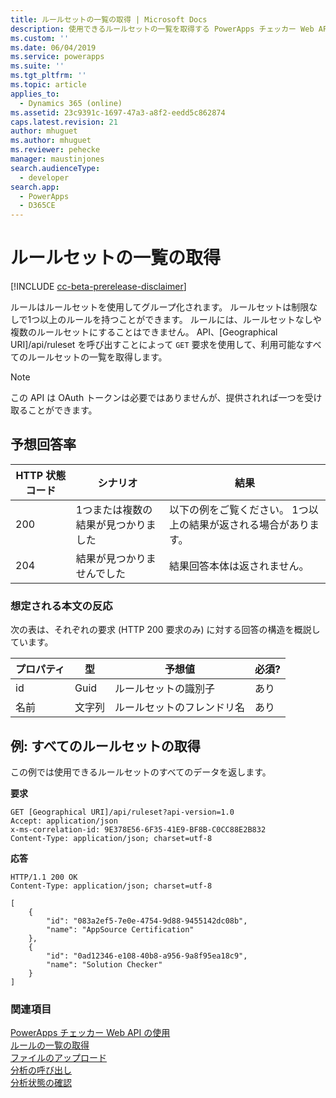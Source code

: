 ```yaml
---
title: ルールセットの一覧の取得 | Microsoft Docs
description: 使用できるルールセットの一覧を取得する PowerApps チェッカー Web API を使用して GET 要求の形成方法を読む。
ms.custom: ''
ms.date: 06/04/2019
ms.service: powerapps
ms.suite: ''
ms.tgt_pltfrm: ''
ms.topic: article
applies_to:
  - Dynamics 365 (online)
ms.assetid: 23c9391c-1697-47a3-a8f2-eedd5c862874
caps.latest.revision: 21
author: mhuguet
ms.author: mhuguet
ms.reviewer: pehecke
manager: maustinjones
search.audienceType:
  - developer
search.app:
  - PowerApps
  - D365CE
---
```


# <a name="retrieve-the-list-of-rulesets"></a>ルールセットの一覧の取得

[!INCLUDE [cc-beta-prerelease-disclaimer](../../../../includes/cc-beta-prerelease-disclaimer.md)]

ルールはルールセットを使用してグループ化されます。 ルールセットは制限なしで1つ以上のルールを持つことができます。 ルールには、ルールセットなしや複数のルールセットにすることはできません。 API、[Geographical URI]/api/ruleset を呼び出すことによって `GET` 要求を使用して、利用可能なすべてのルールセットの一覧を取得します。

> [!NOTE]
>  この API は OAuth トークンは必要ではありませんが、提供されれば一つを受け取ることができます。

<a name="bkmk_responses"></a>

## <a name="expected-responses"></a>予想回答率

|HTTP 状態コード|シナリオ|結果|
|---|---|---|
|200|1つまたは複数の結果が見つかりました|以下の例をご覧ください。 1つ以上の結果が返される場合があります。|
|204|結果が見つかりませんでした|結果回答本体は返されません。|

### <a name="expected-response-body"></a>想定される本文の反応

次の表は、それぞれの要求 (HTTP 200 要求のみ) に対する回答の構造を概説しています。

|プロパティ|型|予想値|必須?|
|---|---|---|---|
|id|Guid|ルールセットの識別子|あり|
|名前|文字列|ルールセットのフレンドリ名|あり|

<a name="bkmk_retrieve"></a>

## <a name="example-retrieve-all-rulesets"></a>例: すべてのルールセットの取得

この例では使用できるルールセットのすべてのデータを返します。

**要求**

```http
GET [Geographical URI]/api/ruleset?api-version=1.0
Accept: application/json
x-ms-correlation-id: 9E378E56-6F35-41E9-BF8B-C0CC88E2B832
Content-Type: application/json; charset=utf-8
```

**応答**

```http
HTTP/1.1 200 OK
Content-Type: application/json; charset=utf-8

[
    {
        "id": "083a2ef5-7e0e-4754-9d88-9455142dc08b",
        "name": "AppSource Certification"
    },
    {
        "id": "0ad12346-e108-40b8-a956-9a8f95ea18c9",
        "name": "Solution Checker"
    }
]
```

### <a name="see-also"></a>関連項目

[PowerApps チェッカー Web API の使用](overview.md)<br />
[ルールの一覧の取得](retrieve-rules.md)<br />
[ファイルのアップロード](upload-file.md)<br />
[分析の呼び出し](analyze.md)<br />
[分析状態の確認](check-status.md)<br />